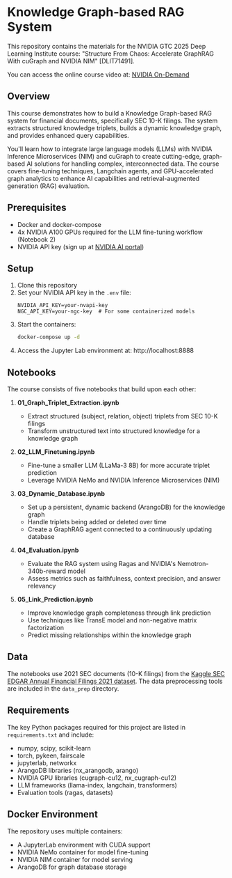 # Knowledge Graph-based RAG System

This repository contains the materials for the NVIDIA GTC 2025 Deep Learning Institute course: "Structure From Chaos: Accelerate GraphRAG With cuGraph and NVIDIA NIM" [DLIT71491].

You can access the online course video at: [NVIDIA On-Demand](https://www.nvidia.com/en-us/on-demand/session/gtc25-dlit71491/)

## Overview

This course demonstrates how to build a Knowledge Graph-based RAG system for financial documents, specifically SEC 10-K filings. The system extracts structured knowledge triplets, builds a dynamic knowledge graph, and provides enhanced query capabilities.

You'll learn how to integrate large language models (LLMs) with NVIDIA Inference Microservices (NIM) and cuGraph to create cutting-edge, graph-based AI solutions for handling complex, interconnected data. The course covers fine-tuning techniques, Langchain agents, and GPU-accelerated graph analytics to enhance AI capabilities and retrieval-augmented generation (RAG) evaluation.

## Prerequisites

- Docker and docker-compose
- 4x NVIDIA A100 GPUs required for the LLM fine-tuning workflow (Notebook 2)
- NVIDIA API key (sign up at [NVIDIA AI portal](https://developer.nvidia.com/))

## Setup

1. Clone this repository
2. Set your NVIDIA API key in the `.env` file:
   ```
   NVIDIA_API_KEY=your-nvapi-key
   NGC_API_KEY=your-ngc-key  # For some containerized models
   ```
3. Start the containers:
   ```bash
   docker-compose up -d
   ```
4. Access the Jupyter Lab environment at: http://localhost:8888

## Notebooks

The course consists of five notebooks that build upon each other:

1. **01_Graph_Triplet_Extraction.ipynb**
   - Extract structured (subject, relation, object) triplets from SEC 10-K filings
   - Transform unstructured text into structured knowledge for a knowledge graph

2. **02_LLM_Finetuning.ipynb**
   - Fine-tune a smaller LLM (LLaMa-3 8B) for more accurate triplet prediction
   - Leverage NVIDIA NeMo and NVIDIA Inference Microservices (NIM)

3. **03_Dynamic_Database.ipynb**
   - Set up a persistent, dynamic backend (ArangoDB) for the knowledge graph
   - Handle triplets being added or deleted over time
   - Create a GraphRAG agent connected to a continuously updating database

4. **04_Evaluation.ipynb**
   - Evaluate the RAG system using Ragas and NVIDIA's Nemotron-340b-reward model
   - Assess metrics such as faithfulness, context precision, and answer relevancy

5. **05_Link_Prediction.ipynb**
   - Improve knowledge graph completeness through link prediction
   - Use techniques like TransE model and non-negative matrix factorization
   - Predict missing relationships within the knowledge graph

## Data

The notebooks use 2021 SEC documents (10-K filings) from the [Kaggle SEC EDGAR Annual Financial Filings 2021 dataset](https://www.kaggle.com/datasets/pranjalverma08/sec-edgar-annual-financial-filings-2021). The data preprocessing tools are included in the `data_prep` directory.

## Requirements

The key Python packages required for this project are listed in `requirements.txt` and include:
- numpy, scipy, scikit-learn
- torch, pykeen, fairscale
- jupyterlab, networkx
- ArangoDB libraries (nx_arangodb, arango)
- NVIDIA GPU libraries (cugraph-cu12, nx_cugraph-cu12)
- LLM frameworks (llama-index, langchain, transformers)
- Evaluation tools (ragas, datasets)

## Docker Environment

The repository uses multiple containers:
- A JupyterLab environment with CUDA support
- NVIDIA NeMo container for model fine-tuning
- NVIDIA NIM container for model serving
- ArangoDB for graph database storage